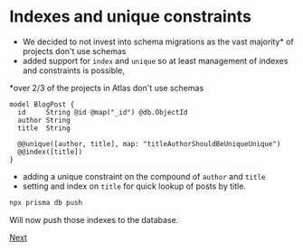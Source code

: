 # Indexes and unique constraints

- We decided to not invest into schema migrations as the vast majority* of projects don't use schemas
- added support for `index` and `unique` so at least management of  indexes and constraints is possible,

*over 2/3 of the projects in Atlas don't use schemas

```tsx
model BlogPost {
  id     String @id @map("_id") @db.ObjectId
  author String
  title  String

  @@unique([author, title], map: "titleAuthorShouldBeUniqueUnique")
  @@index([title])
}
```

- adding a unique constraint on the compound of `author` and `title`
- setting and index on `title` for quick lookup of posts by title.

```bash
npx prisma db push
```

Will now push those indexes to the database.

[Next](./01-intro.md)


